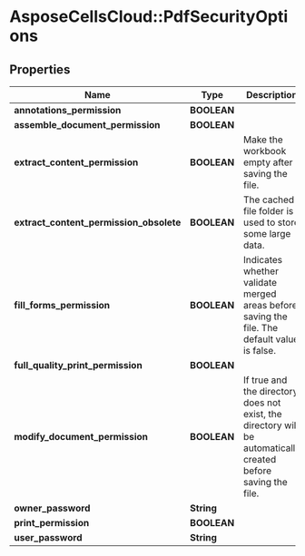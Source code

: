 # AsposeCellsCloud::PdfSecurityOptions

## Properties
Name | Type | Description | Notes
------------ | ------------- | ------------- | -------------
**annotations_permission** | **BOOLEAN** |  | [optional] 
**assemble_document_permission** | **BOOLEAN** |  | [optional] 
**extract_content_permission** | **BOOLEAN** | Make the workbook empty after saving the file. | [optional] 
**extract_content_permission_obsolete** | **BOOLEAN** | The cached file folder is used to store some large data. | [optional] 
**fill_forms_permission** | **BOOLEAN** | Indicates whether validate merged areas before saving the file. The default value is false.              | [optional] 
**full_quality_print_permission** | **BOOLEAN** |  | [optional] 
**modify_document_permission** | **BOOLEAN** | If true and the directory does not exist, the directory will be automatically created before saving the file.              | [optional] 
**owner_password** | **String** |  | [optional] 
**print_permission** | **BOOLEAN** |  | [optional] 
**user_password** | **String** |  | [optional] 


